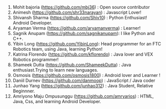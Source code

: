 1. Mohit bajoria (https://github.com/mbj36) :  Open source contributor 
2. Animesh (https://github.com/shr33narayan) : Javascript Lover!
3. Shivansh Sharma (https://github.com/Shiv10) : Python Enthusiast! Android Developer.
4. Aryaman Verma (https://github.com/aryamanverma) : Learner!
5. Sagnik Anupam (https://github.com/sagnikanupam): I like Python and C++.
6. Yibin Long (https://github.com/YibinLong): Head programmer for an FTC Robotics team, using Java, learning Python!
7. Katrina Florendo (https://github.com/kflorendo) : Java lover and VEX Robotics programmer!
8. Shameek Dutta (https://github.com/ShameekDutta) : Java enthusiast.Trying to learn new languages.
9. Osmosis (https://github.com/osmosis1800) : Android lover and Learner ! 
10. Daniil Durnev (https://github.com/danmoop) : JavaScript / Java coder
11. Junhao Yang (https://github.com/junhao312) : Java Student, Relative Beginnner. 
12. Amriyono Maju Ompusunggu (https://github.com/amryarios) : HTML, Java, Css, and learning Android Developer.
